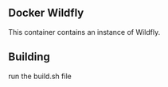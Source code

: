 ## Docker Wildfly 

This container contains an instance of Wildfly.

## Building

run the build.sh file

